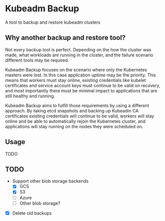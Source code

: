 # Kubeadm Backup
A tool to backup and restore kubeadm clusters

## Why another backup and restore tool?

Not every backup tool is perfect. Depending on the how the cluster was made, what workloads are running in the cluster,
and the failure scenario different tools may be required.

Kubeadm Backup focuses on the scenario where only the Kubernetes masters were lost. In this case application uptime
may be the priority. This means that workers must stay online, existing credentials like kubelet certificates and
service account keys must continue to be valid on recovery, and most importantly there must be minimal impact to applications
that are still healthy and running.

Kubeadm Backup aims to fulfill those requirements by using a different approach. By taking etcd snapshots and backing 
up Kubeadm CA certificates existing credentials will continue to be valid, workers will stay online and be able to 
automatically rejoin the Kubernetes cluster, and applications will stay running on the nodes they were scheduled on. 

## Usage

TODO

## TODO

* Support other blob storage backends
    - [X] GCS
    - [X] S3
    - [ ] Azure
    - [ ] Other blob storage?
- [X] Delete old backups
